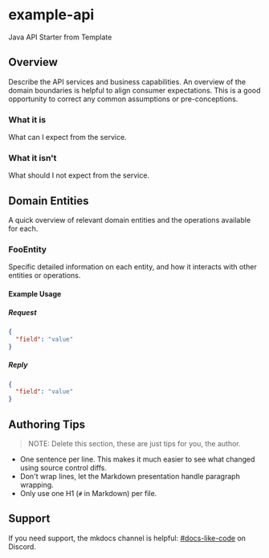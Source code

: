 # example-api

Java API Starter from Template

## Overview

Describe the API services and business capabilities.
An overview of the domain boundaries is helpful to align consumer expectations.
This is a good opportunity to correct any common assumptions or pre-conceptions.

### What it is

What can I expect from the service.

### What it isn't

What should I not expect from the service.

## Domain Entities

A quick overview of relevant domain entities and the operations available for each.

### FooEntity

Specific detailed information on each entity, and how it interacts with other entities or operations.

#### Example Usage

##### Request

```json
{
  "field": "value"
}
```

##### Reply

```json
{
  "field": "value"
}
```

## Authoring Tips

> NOTE: Delete this section, these are just tips for you, the author.

* One sentence per line.
  This makes it much easier to see what changed using source control diffs.
* Don't wrap lines, let the Markdown presentation handle paragraph wrapping.
* Only use one H1 (`#` in Markdown) per file.

## Support

If you need support, the mkdocs channel is helpful: [#docs-like-code](https://discord.com/channels/687207715902193673/714754240933003266) on Discord.
